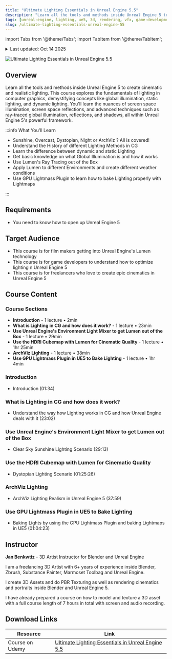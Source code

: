 ```yaml
---
title: "Ultimate Lighting Essentials in Unreal Engine 5.5"
description: "Learn all the tools and methods inside Unreal Engine 5 to create cinematic and realistic lighting"
tags: [unreal-engine, lighting, ue5, 3d, rendering, vfx, game-development]
slug: /ultimate-lighting-essentials-unreal-engine-55
---
```


import Tabs from '@theme/Tabs';
import TabItem from '@theme/TabItem';

<details>
<summary>Last updated: Oct 14 2025</summary>

This tutorial was last updated on Oct 14 2025. For the most current information, please check the original source.

</details>

![Ultimate Lighting Essentials in Unreal Engine 5.5](https://img-c.udemycdn.com/course/750x422/6856293_44f6_3.jpg)

## Overview

Learn all the tools and methods inside Unreal Engine 5 to create cinematic and realistic lighting. This course explores the fundamentals of lighting in computer graphics, demystifying concepts like global illumination, static lighting, and dynamic lighting. You'll learn the nuances of screen space illumination, screen space reflections, and advanced techniques such as ray-traced global illumination, reflections, and shadows, all within Unreal Engine 5's powerful framework.

:::info What You'll Learn

- Sunshine, Overcast, Dystopian, Night or ArchViz ? All is covered!
- Understand the History of different Lighting Methods in CG
- Learn the difference between dynamic and static Lighting
- Get basic knowledge on what Global Illumination is and how it works
- Use Lumen's Ray Tracing out of the Box
- Apply Lumen to different Environments and create different weather conditions
- Use GPU Lightmass Plugin to learn how to bake Lighting properly with Lightmaps

:::

## Requirements

- You need to know how to open up Unreal Engine 5

## Target Audience

- This course is for film makers getting into Unreal Engine's Lumen technology
- This course is for game developers to understand how to optimize lighting n Unreal Engine 5
- This course is for freelancers who love to create epic cinematics in Unreal Engine 5

## Course Content

<Tabs>
<TabItem value="outline" label="Course Outline" default>

### Course Sections

- **Introduction** - 1 lecture • 2min
- **What is Lighting in CG and how does it work?** - 1 lecture • 23min
- **Use Unreal Engine's Environment Light Mixer to get Lumen out of the Box** - 1 lecture • 29min
- **Use the HDRI Cubemap with Lumen for Cinematic Quality** - 1 lecture • 1hr 25min
- **ArchViz Lighting** - 1 lecture • 38min
- **Use GPU Lightmass Plugin in UE5 to Bake Lighting** - 1 lecture • 1hr 4min

</TabItem>
<TabItem value="details" label="Detailed Content">

### Introduction
- Introduction (01:34)

### What is Lighting in CG and how does it work?
- Understand the way how Lighting works in CG and how Unreal Engine deals with it (23:02)

### Use Unreal Engine's Environment Light Mixer to get Lumen out of the Box
- Clear Sky Sunshine Lighting Scenario (29:13)

### Use the HDRI Cubemap with Lumen for Cinematic Quality
- Dystopian Lighting Scenario (01:25:26)

### ArchViz Lighting
- ArchViz Lighting Realism in Unreal Engine 5 (37:59)

### Use GPU Lightmass Plugin in UE5 to Bake Lighting
- Baking Lights by using the GPU Lightmass Plugin and baking Lightmaps in UE5 (01:04:23)

</TabItem>
</Tabs>

## Instructor

**Jan Benkwtiz** - 3D Artist Instructor for Blender and Unreal Engine

I am a freelancing 3D Artist with 6+ years of experience inside Blender, Zbrush, Substance Painter, Marmoset Toolbag and Unreal Engine.

I create 3D Assets and do PBR Texturing as well as rendering cinematics and portraits inside Blender and Unreal Engine 5.

I have already prepared a course on how to model and texture a 3D asset with a full course length of 7 hours in total with screen and audio recording.

## Download Links

| Resource | Link |
|----------|------|
| Course on Udemy | [Ultimate Lighting Essentials in Unreal Engine 5.5](https://www.udemy.com/course/ultimate-lighting-essentials-in-unreal-engine-55/) |
